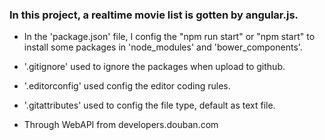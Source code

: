 
### In this project, a realtime movie list is gotten by angular.js. 


- In the 'package.json' file, I config the "npm run start" or "npm start" to install some packages in 'node_modules' and 'bower_components'.

- '.gitignore' used to ignore the packages when upload to github.

- '.editorconfig' used config the editor coding rules.

- '.gitattributes' used to config the file type, default as text file.
- Through WebAPI from developers.douban.com 


